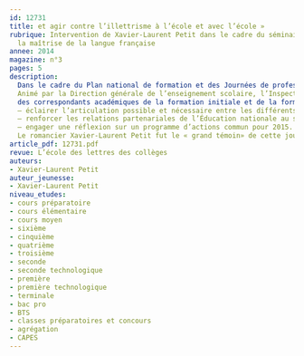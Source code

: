 ```yaml
---
id: 12731
title: et agir contre l’illettrisme à l’école et avec l’école »
rubrique: Intervention de Xavier-Laurent Petit dans le cadre du séminaire « Favoriser
  la maîtrise de la langue française
annee: 2014
magazine: n°3
pages: 5
description: 
  Dans le cadre du Plan national de formation et des Journées de professionnalisation du ministère de l’Éducation nationale, un séminaire a été organisé à Paris, le 26 septembre 2014, sur le thème : Favoriser la maîtrise de la langue française et agir contre l’illettrisme à l’école et avec l’école.
  Animé par la Direction générale de l’enseignement scolaire, l’Inspection générale de l’Éducation nationale et l’Agence nationale de lutte contre l’illettrisme, il a réuni des chercheurs,
  des correspondants académiques de la formation initiale et de la formation continue, ainsi que des représentants d’associations engagées dans la prévention et la lutte contre l’illettrisme. Cette rencontre visait un triple objectif :
  – éclairer l’articulation possible et nécessaire entre les différents acteurs de l’Éducation nationale et faire mieux connaître les outils élaborés dans les académies ;
  – renforcer les relations partenariales de l’Éducation nationale au sein des territoires pour mieux prévenir l’illettrisme ;
  – engager une réflexion sur un programme d’actions commun pour 2015.
  Le romancier Xavier-Laurent Petit fut le « grand témoin» de cette journée...
article_pdf: 12731.pdf
revue: L’école des lettres des collèges
auteurs:
- Xavier-Laurent Petit
auteur_jeunesse:
- Xavier-Laurent Petit
niveau_etudes:
- cours préparatoire
- cours élémentaire
- cours moyen
- sixième
- cinquième
- quatrième
- troisième
- seconde
- seconde technologique
- première
- première technologique
- terminale
- bac pro
- BTS
- classes préparatoires et concours
- agrégation
- CAPES
---
```

